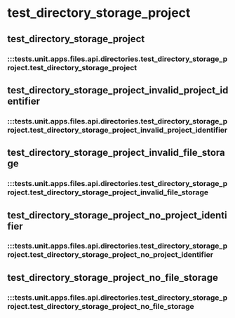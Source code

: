 # test_directory_storage_project

## test_directory_storage_project

### :::tests.unit.apps.files.api.directories.test_directory_storage_project.test_directory_storage_project

## test_directory_storage_project_invalid_project_identifier

### :::tests.unit.apps.files.api.directories.test_directory_storage_project.test_directory_storage_project_invalid_project_identifier

## test_directory_storage_project_invalid_file_storage

### :::tests.unit.apps.files.api.directories.test_directory_storage_project.test_directory_storage_project_invalid_file_storage

## test_directory_storage_project_no_project_identifier

### :::tests.unit.apps.files.api.directories.test_directory_storage_project.test_directory_storage_project_no_project_identifier

## test_directory_storage_project_no_file_storage

### :::tests.unit.apps.files.api.directories.test_directory_storage_project.test_directory_storage_project_no_file_storage

